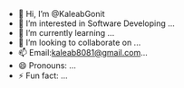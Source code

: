 - 👋 Hi, I’m @KaleabGonit
- 👀 I’m interested in Software Developing ...
- 🌱 I’m currently learning ...
- 💞️ I’m looking to collaborate on ...
- 📫 Email:kaleab8081@gmail.com...
- 😄 Pronouns: ...
- ⚡ Fun fact: ...

<!---
Kaleab8088/Kaleab8088 is a ✨ special ✨ repository because its `README.md` (this file) appears on your GitHub profile.
You can click the Preview link to take a look at your changes.
--->
